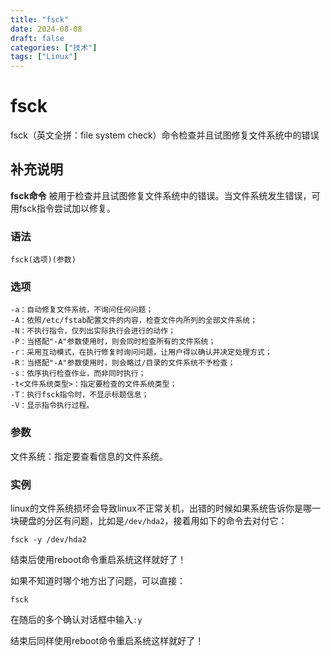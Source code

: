 ```yaml
---
title: "fsck"
date: 2024-08-08
draft: false
categories: ["技术"]
tags: ["Linux"]
---
```

fsck
===

fsck（英文全拼：file system check）命令检查并且试图修复文件系统中的错误

## 补充说明

**fsck命令** 被用于检查并且试图修复文件系统中的错误。当文件系统发生错误，可用fsck指令尝试加以修复。

###  语法

```shell
fsck(选项)(参数)
```

###  选项

```shell
-a：自动修复文件系统，不询问任何问题；
-A：依照/etc/fstab配置文件的内容，检查文件内所列的全部文件系统；
-N：不执行指令，仅列出实际执行会进行的动作；
-P：当搭配"-A"参数使用时，则会同时检查所有的文件系统；
-r：采用互动模式，在执行修复时询问问题，让用户得以确认并决定处理方式；
-R：当搭配"-A"参数使用时，则会略过/目录的文件系统不予检查；
-s：依序执行检查作业，而非同时执行；
-t<文件系统类型>：指定要检查的文件系统类型；
-T：执行fsck指令时，不显示标题信息；
-V：显示指令执行过程。
```

###  参数

文件系统：指定要查看信息的文件系统。

###  实例

linux的文件系统损坏会导致linux不正常关机，出错的时候如果系统告诉你是哪一块硬盘的分区有问题，比如是`/dev/hda2`，接着用如下的命令去对付它：

```shell
fsck -y /dev/hda2
```

结束后使用reboot命令重启系统这样就好了！

如果不知道时哪个地方出了问题，可以直接：

```shell
fsck
```

在随后的多个确认对话框中输入`:y`

结束后同样使用reboot命令重启系统这样就好了！


